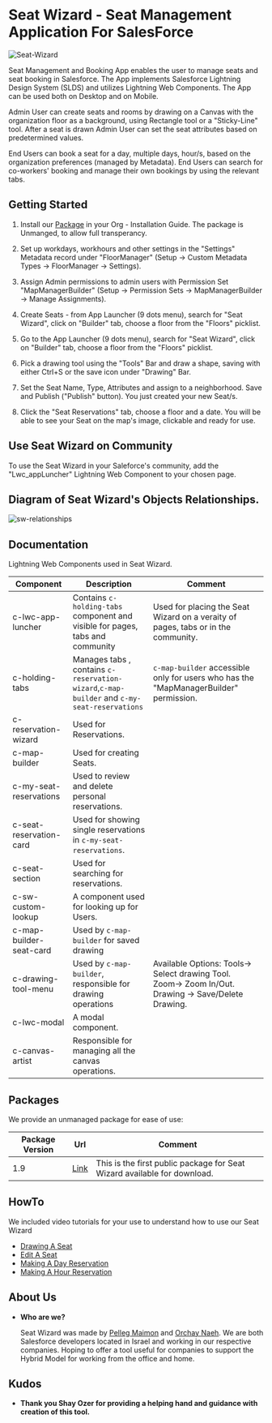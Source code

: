 # Seat Wizard - Seat Management Application For SalesForce

<img src="https://i.ibb.co/wNngN6y/Seat-Wizard.png" alt="Seat-Wizard" border="0">

Seat Management and Booking App enables the user to manage seats and seat booking in Salesforce.
The App implements Salesforce Lightning Design System (SLDS) and utilizes Lightning Web Components. The App can be used both on Desktop and on Mobile.

Admin User can create seats and rooms by drawing on a Canvas with the organization floor as a background, using Rectangle tool or a "Sticky-Line" tool.
After a seat is drawn Admin User can set the seat attributes based on predetermined values.

End Users can book a seat for a day, multiple days, hour/s, based on the organization preferences (managed by Metadata). End Users can search for co-workers' booking and manage their own bookings by using the relevant tabs.

## Getting Started

1. Install our [Package](#Packages) in your Org - Installation Guide. The package is Unmanged, to allow full transperancy.

2. Set up workdays, workhours and other settings in the "Settings" Metadata record under "FloorManager" (Setup -> Custom Metadata Types -> FloorManager -> Settings).

3. Assign Admin permissions to admin users with Permission Set "MapManagerBuilder" (Setup -> Permission Sets -> MapManagerBuilder -> Manage Assignments).

4. Create Seats - from App Launcher (9 dots menu), search for "Seat Wizard", click on "Builder" tab, choose a floor from the "Floors" picklist.

5. Go to the App Launcher (9 dots menu), search for "Seat Wizard", click on "Builder" tab, choose a floor from the "Floors" picklist.

6. Pick a drawing tool using the "Tools" Bar and draw a shape, saving with either Ctrl+S or the save icon under "Drawing" Bar.

7. Set the Seat Name, Type, Attributes and assign to a neighborhood. Save and Publish ("Publish" button). You just created your new Seat/s.

8. Click the "Seat Reservations" tab, choose a floor and a date. You will be able to see your Seat on the map's image, clickable and ready for use.

## Use Seat Wizard on Community

To use the Seat Wizard in your Saleforce's community, add the "Lwc_appLuncher" Lightning Web Component to your chosen page.

## Diagram of Seat Wizard's Objects Relationships.

<img src="https://i.ibb.co/2KD5bPN/sw-relationships.jpg" alt="sw-relationships" border="0">

## Documentation

Lightning Web Components used in Seat Wizard.

|**Component**| **Description**| **Comment**|
| ------------------------------------------------------------------------------------------------------------------------------------------- | -------------------------------------------------------------------------------------------------------------------------------------------------------------- | ------------------------------------------------------------------------------------------------------------------ |
| c-lwc-app-luncher | Contains `c-holding-tabs` component and visible for pages, tabs and community | Used for placing the Seat Wizard on a veraity of pages, tabs or in the community.
| c-holding-tabs | Manages tabs , contains `c-reservation-wizard`,`c-map-builder` and `c-my-seat-reservations` | `c-map-builder` accessible only for users who has the "MapManagerBuilder" permission.
| c-reservation-wizard | Used for Reservations. |
| c-map-builder | Used for creating Seats. |
| c-my-seat-reservations | Used to review and delete personal reservations. |
| c-seat-reservation-card | Used for showing single reservations in `c-my-seat-reservations`. |
| c-seat-section | Used for searching for reservations. |
| c-sw-custom-lookup | A component used for looking up for Users. |
| c-map-builder-seat-card | Used by `c-map-builder` for saved drawing|
| c-drawing-tool-menu | Used by `c-map-builder`, responsible for drawing operations | Available Options: Tools-> Select drawing Tool. Zoom-> Zoom In/Out. Drawing -> Save/Delete Drawing.
| c-lwc-modal | A modal component. | 
| c-canvas-artist | Responsible for managing all the canvas operations. | 

## Packages

We provide an unmanaged package for ease of use:

|**Package Version**| **Url**| **Comment**|
| ------------------------------------------------------------------------------------------------------------------------------------------- | -------------------------------------------------------------------------------------------------------------------------------------------------------------- | ------------------------------------------------------------------------------------------------------------------ |
| 1.9 | [Link](https://login.salesforce.com/packaging/installPackage.apexp?p0=04t4K000002akMd) | This is the first public package for Seat Wizard available for download.


## HowTo

We included video tutorials for your use to understand how to use our Seat Wizard

-   [Drawing A Seat](https://youtu.be/dUHZp_S3qBc)
-   [Edit A Seat](https://youtu.be/k6LCeM774Fc)
-   [Making A Day Reservation](https://youtu.be/oKTlGP8OnrU)
-   [Making A Hour Reservation](https://youtu.be/a8RG6yzMp5w)

## About Us

-   **Who are we?**

    Seat Wizard was made by [Pelleg Maimon](https://www.linkedin.com/in/pelleg-maimon-81853aa7/) and [Orchay Naeh](https://www.linkedin.com/in/orchay-naeh-93144b65/). We are both Salesforce developers located in Israel and working in our respective companies. Hoping to offer a tool useful for companies to support the Hybrid Model for working from the office and home. 


## Kudos

-   **Thank you Shay Ozer for providing a helping hand and guidance with creation of this tool.**
